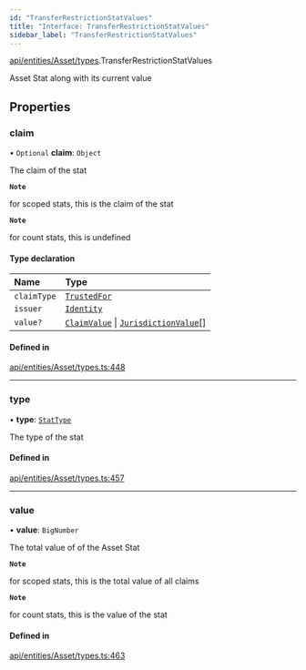 ```yaml
---
id: "TransferRestrictionStatValues"
title: "Interface: TransferRestrictionStatValues"
sidebar_label: "TransferRestrictionStatValues"
---
```


[api/entities/Asset/types](../../../../../../modules/API/Entities/Asset/Types/Types.md).TransferRestrictionStatValues

Asset Stat along with its current value

## Properties

### claim

• `Optional` **claim**: `Object`

The claim of the stat

**`Note`**

for scoped stats, this is the claim of the stat

**`Note`**

for count stats, this is undefined

#### Type declaration

| Name | Type |
| :------ | :------ |
| `claimType` | [`TrustedFor`](../../../../../../modules/API/Entities/Types/Types.md#trustedfor) |
| `issuer` | [`Identity`](../../../../../../classes/API/Entities/Identity/Identity.md) |
| `value?` | [`ClaimValue`](../../../../../../modules/API/Entities/Asset/Types/Types.md#claimvalue) \| [`JurisdictionValue`](../../../../../../modules/API/Entities/Asset/Types/Types.md#jurisdictionvalue)[] |

#### Defined in

[api/entities/Asset/types.ts:448](https://github.com/PolymeshAssociation/polymesh-sdk/blob/fbf6882d0/src/api/entities/Asset/types.ts#L448)

___

### type

• **type**: [`StatType`](../../../../../../enums/API/Entities/Types/StatType/StatType.md)

The type of the stat

#### Defined in

[api/entities/Asset/types.ts:457](https://github.com/PolymeshAssociation/polymesh-sdk/blob/fbf6882d0/src/api/entities/Asset/types.ts#L457)

___

### value

• **value**: `BigNumber`

The total value of of the Asset Stat

**`Note`**

for scoped stats, this is the total value of all claims

**`Note`**

for count stats, this is the value of the stat

#### Defined in

[api/entities/Asset/types.ts:463](https://github.com/PolymeshAssociation/polymesh-sdk/blob/fbf6882d0/src/api/entities/Asset/types.ts#L463)
